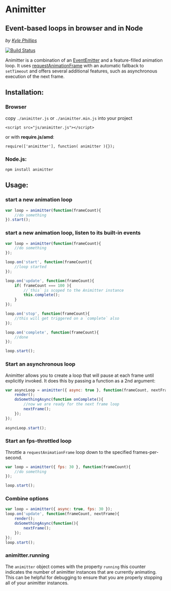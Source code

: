 # Animitter
## Event-based loops in browser and in Node
_by [Kyle Phillips](http://haptic-data.com)_

[![Build Status](https://travis-ci.org/hapticdata/animitter.png?branch=master)](https://travis-ci.org/hapticdata/animitter)

Animitter is a combination of an [EventEmitter](http://nodejs.org/api/events.html#events_class_events_eventemitter) and a feature-filled animation loop.
It uses [requestAnimationFrame](http://www.paulirish.com/2011/requestanimationframe-for-smart-animating/) with an automatic fallback to `setTimeout` and offers several
additional features, such as asynchronous execution of the next frame.

## Installation:
### Browser
copy `./animitter.js` or `./animitter.min.js` into your project

    <script src="js/animitter.js"></script>
or with **require.js/amd**:

    require(['animitter'], function( animitter ){});
### Node.js:

    npm install animitter


## Usage:
### start a new animation loop

```javascript
var loop = animitter(function(frameCount){
    //do something
}).start();
```

### start a new animation loop, listen to its built-in events

```javascript
var loop = animitter(function(frameCount){
    //do something
});

loop.on('start', function(frameCount){
    //loop started
});

loop.on('update', function(frameCount){
    if( frameCount === 100 ){
        //`this` is scoped to the Animitter instance
        this.complete();
    }
});

loop.on('stop', function(frameCount){
    //this will get triggered on a `complete` also
});

loop.on('complete', function(frameCount){
    //done
});

loop.start();   
```

### Start an asynchronous loop

Animitter allows you to create a loop that will pause at each frame until explicitly invoked.
It does this by passing a function as a 2nd argument:

```javascript
var asyncLoop = animitter({ async: true }, function(frameCount, nextFrame ){
    render();
    doSomethingAsync(function onComplete(){
        //now we are ready for the next frame loop
        nextFrame();
    });
});
    
asyncLoop.start();
```

### Start an fps-throttled loop

Throttle a `requestAnimationFrame` loop down to the specified frames-per-second.

```javascript
var loop = animitter({ fps: 30 }, function(frameCount){
    //do something  
});

loop.start();
```

### Combine options

```javascript
var loop = animitter({ async: true, fps: 30 });
loop.on('update', function(frameCount, nextFrame){
    render();
    doSomethingAsync(function(){
        nextFrame();
    });
});
loop.start();
```


### animitter.running
The `animitter` object comes with the property `running` this counter indicates the number
of animitter instances that are currently animating. This can be helpful for debugging to ensure
that you are properly stopping all of your animitter instances.
